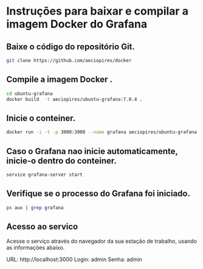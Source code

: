 # Instruções para baixar e compilar a imagem Docker do Grafana

## Baixe o código do repositório Git.

```sh
git clone https://github.com/aeciopires/docker
```

## Compile a imagem Docker .

```sh
cd ubuntu-grafana
docker build  -t aeciopires/ubuntu-grafana:7.0.4 .
```

## Inicie o conteiner.

```sh
docker run -i -t -p 3000:3000 --name grafana aeciopires/ubuntu-grafana:7.0.4 /bin/bash
```

## Caso o Grafana nao inicie automaticamente, inicie-o dentro do conteiner.

```sh
service grafana-server start
```

## Verifique se o processo do Grafana foi iniciado.

```sh
ps aux | grep grafana
```

## Acesso ao servico

Acesse o serviço através do navegador da sua estação de trabalho, usando as informações abaixo.

URL: http://localhost:3000 
Login: admin 
Senha: admin
